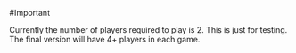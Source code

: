#Important

Currently the number of players required to play is 2. This is just for testing. The final version will have 4+ players in each game.
